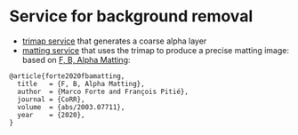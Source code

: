 # Service for background removal

- [trimap service](trimap/README.md) that generates a coarse alpha layer
- [matting service](matting/README.md) that uses the trimap to produce a precise matting image:
  based on [F, B, Alpha Matting](https://github.com/MarcoForte/FBA_Matting):

```:bash
@article{forte2020fbamatting,
  title   = {F, B, Alpha Matting},
  author  = {Marco Forte and François Pitié},
  journal = {CoRR},
  volume  = {abs/2003.07711},
  year    = {2020},
}
```
